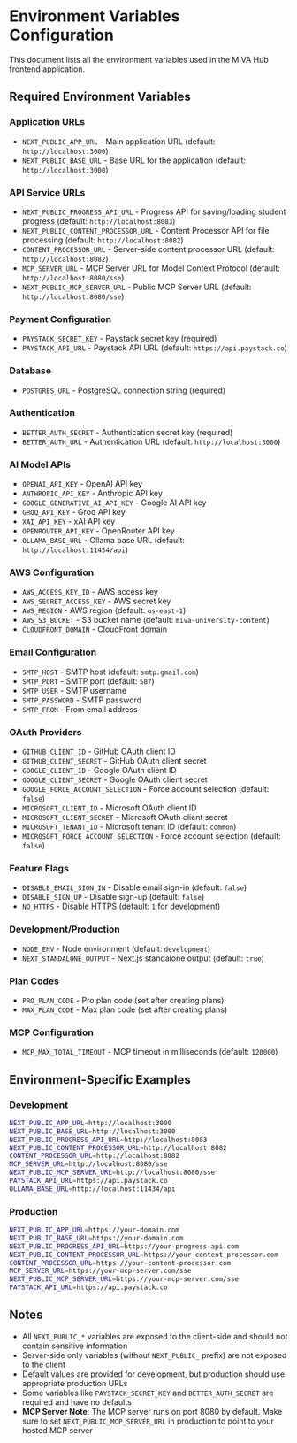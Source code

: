 # Environment Variables Configuration

This document lists all the environment variables used in the MIVA Hub frontend application.

## Required Environment Variables

### Application URLs
- `NEXT_PUBLIC_APP_URL` - Main application URL (default: `http://localhost:3000`)
- `NEXT_PUBLIC_BASE_URL` - Base URL for the application (default: `http://localhost:3000`)

### API Service URLs
- `NEXT_PUBLIC_PROGRESS_API_URL` - Progress API for saving/loading student progress (default: `http://localhost:8083`)
- `NEXT_PUBLIC_CONTENT_PROCESSOR_URL` - Content Processor API for file processing (default: `http://localhost:8082`)
- `CONTENT_PROCESSOR_URL` - Server-side content processor URL (default: `http://localhost:8082`)
- `MCP_SERVER_URL` - MCP Server URL for Model Context Protocol (default: `http://localhost:8080/sse`)
- `NEXT_PUBLIC_MCP_SERVER_URL` - Public MCP Server URL (default: `http://localhost:8080/sse`)

### Payment Configuration
- `PAYSTACK_SECRET_KEY` - Paystack secret key (required)
- `PAYSTACK_API_URL` - Paystack API URL (default: `https://api.paystack.co`)

### Database
- `POSTGRES_URL` - PostgreSQL connection string (required)

### Authentication
- `BETTER_AUTH_SECRET` - Authentication secret key (required)
- `BETTER_AUTH_URL` - Authentication URL (default: `http://localhost:3000`)

### AI Model APIs
- `OPENAI_API_KEY` - OpenAI API key
- `ANTHROPIC_API_KEY` - Anthropic API key
- `GOOGLE_GENERATIVE_AI_API_KEY` - Google AI API key
- `GROQ_API_KEY` - Groq API key
- `XAI_API_KEY` - xAI API key
- `OPENROUTER_API_KEY` - OpenRouter API key
- `OLLAMA_BASE_URL` - Ollama base URL (default: `http://localhost:11434/api`)

### AWS Configuration
- `AWS_ACCESS_KEY_ID` - AWS access key
- `AWS_SECRET_ACCESS_KEY` - AWS secret key
- `AWS_REGION` - AWS region (default: `us-east-1`)
- `AWS_S3_BUCKET` - S3 bucket name (default: `miva-university-content`)
- `CLOUDFRONT_DOMAIN` - CloudFront domain

### Email Configuration
- `SMTP_HOST` - SMTP host (default: `smtp.gmail.com`)
- `SMTP_PORT` - SMTP port (default: `587`)
- `SMTP_USER` - SMTP username
- `SMTP_PASSWORD` - SMTP password
- `SMTP_FROM` - From email address

### OAuth Providers
- `GITHUB_CLIENT_ID` - GitHub OAuth client ID
- `GITHUB_CLIENT_SECRET` - GitHub OAuth client secret
- `GOOGLE_CLIENT_ID` - Google OAuth client ID
- `GOOGLE_CLIENT_SECRET` - Google OAuth client secret
- `GOOGLE_FORCE_ACCOUNT_SELECTION` - Force account selection (default: `false`)
- `MICROSOFT_CLIENT_ID` - Microsoft OAuth client ID
- `MICROSOFT_CLIENT_SECRET` - Microsoft OAuth client secret
- `MICROSOFT_TENANT_ID` - Microsoft tenant ID (default: `common`)
- `MICROSOFT_FORCE_ACCOUNT_SELECTION` - Force account selection (default: `false`)

### Feature Flags
- `DISABLE_EMAIL_SIGN_IN` - Disable email sign-in (default: `false`)
- `DISABLE_SIGN_UP` - Disable sign-up (default: `false`)
- `NO_HTTPS` - Disable HTTPS (default: `1` for development)

### Development/Production
- `NODE_ENV` - Node environment (default: `development`)
- `NEXT_STANDALONE_OUTPUT` - Next.js standalone output (default: `true`)

### Plan Codes
- `PRO_PLAN_CODE` - Pro plan code (set after creating plans)
- `MAX_PLAN_CODE` - Max plan code (set after creating plans)

### MCP Configuration
- `MCP_MAX_TOTAL_TIMEOUT` - MCP timeout in milliseconds (default: `120000`)

## Environment-Specific Examples

### Development
```bash
NEXT_PUBLIC_APP_URL=http://localhost:3000
NEXT_PUBLIC_BASE_URL=http://localhost:3000
NEXT_PUBLIC_PROGRESS_API_URL=http://localhost:8083
NEXT_PUBLIC_CONTENT_PROCESSOR_URL=http://localhost:8082
CONTENT_PROCESSOR_URL=http://localhost:8082
MCP_SERVER_URL=http://localhost:8080/sse
NEXT_PUBLIC_MCP_SERVER_URL=http://localhost:8080/sse
PAYSTACK_API_URL=https://api.paystack.co
OLLAMA_BASE_URL=http://localhost:11434/api
```

### Production
```bash
NEXT_PUBLIC_APP_URL=https://your-domain.com
NEXT_PUBLIC_BASE_URL=https://your-domain.com
NEXT_PUBLIC_PROGRESS_API_URL=https://your-progress-api.com
NEXT_PUBLIC_CONTENT_PROCESSOR_URL=https://your-content-processor.com
CONTENT_PROCESSOR_URL=https://your-content-processor.com
MCP_SERVER_URL=https://your-mcp-server.com/sse
NEXT_PUBLIC_MCP_SERVER_URL=https://your-mcp-server.com/sse
PAYSTACK_API_URL=https://api.paystack.co
```

## Notes

- All `NEXT_PUBLIC_*` variables are exposed to the client-side and should not contain sensitive information
- Server-side only variables (without `NEXT_PUBLIC_` prefix) are not exposed to the client
- Default values are provided for development, but production should use appropriate production URLs
- Some variables like `PAYSTACK_SECRET_KEY` and `BETTER_AUTH_SECRET` are required and have no defaults
- **MCP Server Note**: The MCP server runs on port 8080 by default. Make sure to set `NEXT_PUBLIC_MCP_SERVER_URL` in production to point to your hosted MCP server
